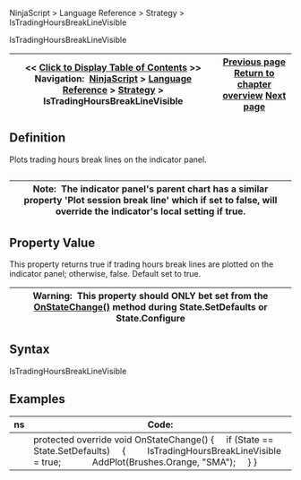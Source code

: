 ﻿
NinjaScript > Language Reference > Strategy > IsTradingHoursBreakLineVisible

IsTradingHoursBreakLineVisible

| << [Click to Display Table of Contents](istradinghoursbreaklinevisible.md) >> **Navigation:**     [NinjaScript](ninjascript.md) > [Language Reference](language_reference_wip.md) > [Strategy](strategy.md) > IsTradingHoursBreakLineVisible | [Previous page](isinstrategyanalyer.md) [Return to chapter overview](strategy.md) [Next page](iswaituntilflat.md) |
| --- | --- |
## Definition
Plots trading hours break lines on the indicator panel.
## 

| Note:  The indicator panel's parent chart has a similar property 'Plot session break line' which if set to false, will override the indicator's local setting if true. |
| --- |

## Property Value
This property returns true if trading hours break lines are plotted on the indicator panel; otherwise, false. Default set to true.
 

| Warning:  This property should ONLY bet set from the [OnStateChange()](onstatechange.md) method during State.SetDefaults or State.Configure |
| --- |

## Syntax
IsTradingHoursBreakLineVisible

## Examples

| ns | Code: |
| --- | --- |
|  | protected override void OnStateChange() {      if (State == State.SetDefaults)      {          IsTradingHoursBreakLineVisible = true;               AddPlot(Brushes.Orange, "SMA");      } } |
